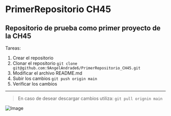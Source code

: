 # PrimerRepositorio CH45
## Repositorio de prueba como primer proyecto de la CH45

Tareas:
1. Crear el repositorio
2. Clonar el repositorio
` git clone git@github.com:9AngelAndrade6/PrimerRepositorio_CH45.git `
3. Modificar el archivo README.md
4. Subir los cambios
` git push origin main `
5. Verificar los cambios

---

> En caso de desear descargar cambios utiliza:
`git pull orignin main`


![Image](https://github.com/fluidicon.png)